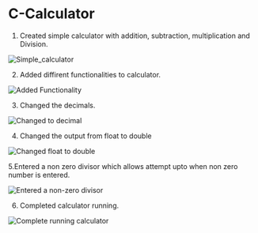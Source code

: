 # C-Calculator
1. Created simple calculator with addition, subtraction, multiplication and Division.

![Simple_calculator](https://user-images.githubusercontent.com/65688803/120851123-694d7a80-c546-11eb-8c1b-77cabad8e230.JPG)

2. Added diffirent functionalities to calculator.

![Added Functionality](https://user-images.githubusercontent.com/65688803/120851463-dbbe5a80-c546-11eb-867a-f75928e74b03.JPG)

3. Changed the decimals.

![Changed to decimal](https://user-images.githubusercontent.com/65688803/120851622-132d0700-c547-11eb-9411-9ba077d2d3f8.JPG)

4. Changed the output from float to double

![Changed float to double](https://user-images.githubusercontent.com/65688803/120852281-fd6c1180-c547-11eb-9b1f-47e609983c7a.JPG)

5.Entered a non zero divisor which allows attempt upto when non zero number is entered. 

![Entered a non-zero divisor](https://user-images.githubusercontent.com/65688803/120852178-de6d7f80-c547-11eb-8202-9d01b0218438.JPG)

6. Completed calculator running.

![Complete running calculator](https://user-images.githubusercontent.com/65688803/120852151-d6addb00-c547-11eb-8d19-3ba7941e6ce4.JPG)


